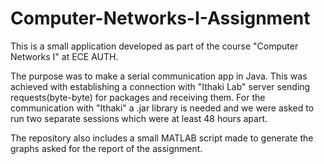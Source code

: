 # Computer-Networks-I-Assignment
This is a small application developed as part of the course "Computer Networks I" at ECE AUTH. 

The purpose was to make a serial communication app in Java. This was achieved with establishing a connection with "Ithaki Lab" server sending requests(byte-byte) for packages and receiving them. For the communication with "Ithaki" a .jar library is needed and we were asked to run two separate sessions which were at least 48 hours apart.

The repository also includes a small MATLAB script made to generate the graphs asked for the report of the assignment.
